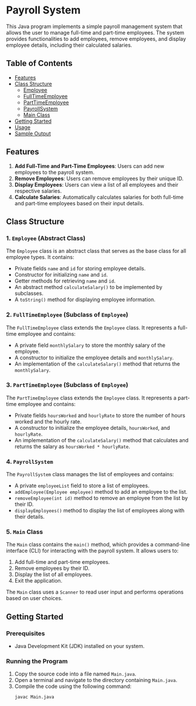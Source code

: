 # Payroll System

This Java program implements a simple payroll management system that allows the user to manage full-time and part-time employees. The system provides functionalities to add employees, remove employees, and display employee details, including their calculated salaries.

## Table of Contents
- [Features](#features)
- [Class Structure](#class-structure)
  - [Employee](#employee)
  - [FullTimeEmployee](#fulltimeemployee)
  - [PartTimeEmployee](#parttimeemployee)
  - [PayrollSystem](#payrollsystem)
  - [Main Class](#main-class)
- [Getting Started](#getting-started)
- [Usage](#usage)
- [Sample Output](#sample-output)

## Features
1. **Add Full-Time and Part-Time Employees**: Users can add new employees to the payroll system.
2. **Remove Employees**: Users can remove employees by their unique ID.
3. **Display Employees**: Users can view a list of all employees and their respective salaries.
4. **Calculate Salaries**: Automatically calculates salaries for both full-time and part-time employees based on their input details.

## Class Structure

### 1. `Employee` (Abstract Class)
The `Employee` class is an abstract class that serves as the base class for all employee types. It contains:
- Private fields `name` and `id` for storing employee details.
- Constructor for initializing `name` and `id`.
- Getter methods for retrieving `name` and `id`.
- An abstract method `calculateSalary()` to be implemented by subclasses.
- A `toString()` method for displaying employee information.

### 2. `FullTimeEmployee` (Subclass of `Employee`)
The `FullTimeEmployee` class extends the `Employee` class. It represents a full-time employee and contains:
- A private field `monthlySalary` to store the monthly salary of the employee.
- A constructor to initialize the employee details and `monthlySalary`.
- An implementation of the `calculateSalary()` method that returns the `monthlySalary`.

### 3. `PartTimeEmployee` (Subclass of `Employee`)
The `PartTimeEmployee` class extends the `Employee` class. It represents a part-time employee and contains:
- Private fields `hoursWorked` and `hourlyRate` to store the number of hours worked and the hourly rate.
- A constructor to initialize the employee details, `hoursWorked`, and `hourlyRate`.
- An implementation of the `calculateSalary()` method that calculates and returns the salary as `hoursWorked * hourlyRate`.

### 4. `PayrollSystem`
The `PayrollSystem` class manages the list of employees and contains:
- A private `employeeList` field to store a list of employees.
- `addEmployee(Employee employee)` method to add an employee to the list.
- `removeEmployee(int id)` method to remove an employee from the list by their ID.
- `displayEmployees()` method to display the list of employees along with their details.

### 5. `Main` Class
The `Main` class contains the `main()` method, which provides a command-line interface (CLI) for interacting with the payroll system. It allows users to:
1. Add full-time and part-time employees.
2. Remove employees by their ID.
3. Display the list of all employees.
4. Exit the application.

The `Main` class uses a `Scanner` to read user input and performs operations based on user choices.

## Getting Started

### Prerequisites
- Java Development Kit (JDK) installed on your system.

### Running the Program
1. Copy the source code into a file named `Main.java`.
2. Open a terminal and navigate to the directory containing `Main.java`.
3. Compile the code using the following command:
   ```bash
   javac Main.java
